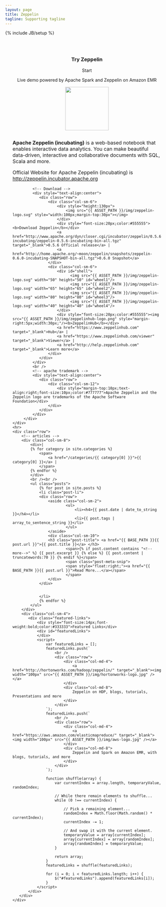 ```yaml
---
layout: page
title: Zeppelin
tagline: Supporting tagline
---
```

{% include JB/setup %}

<ul class="posts">
    <div class="row">
         <div class="col-sm-4">
             <!-- AWS Zeppelin Demo -->
             <div class="alert alert-info" style="text-align:center;margin:0 0 30px 0;padding-top:30px;">
                 <h3 class="post-title"><a>Try Zeppelin</a></h3>
                 <div style="margin:10px 0 10px 0px" class="btn btn-info"
                      onclick="ga('send', 'event', 'Zeppelin', 'Start', 'Homepage btn'); location.href='/demo.html';">Start</div>
                 <p>Live demo powered by Apache Spark and Zeppelin on Amazon EMR</p>
                 <a href="https://aws.amazon.com/" target="_blank"><img src="{{ ASSET_PATH }}/img/aws-logo.jpg" style="width:140px"></img></a>
             </div>
         </div>
         <div class="col-sm-8">
             <!-- Intro -->
             <p style="font-size:16px"><b>Apache Zeppelin (incubating)</b> is a web-based notebook that enables interactive data analytics. 
You can make beautiful data-driven, interactive and collaborative documents with SQL, Scala and more.
             </p>
             <p style="font-size:16px;">
                 Official Website for Apache Zeppelin (incubating) is <a href="http://zeppelin.incubator.apache.org">http://zeppelin.incubator.apache.org</a>
             </p>

             <!-- Download -->
             <div style="text-align:center">
                <div class="row">
                    <div class="col-sm-6">
                        <div style="height:130px">
                            <img src="{{ ASSET_PATH }}/img/zeppelin-logo.svg" style="width:100px;margin-top:30px"></img>
                        </div>
                        <div style="font-size:20px;color:#555555"><b>Download Zeppelin</b></div>
                        <a href="http://www.apache.org/dyn/closer.cgi/incubator/zeppelin/0.5.6-incubating/zeppelin-0.5.6-incubating-bin-all.tgz" target="_blank">0.5.6 Official release</a> |
                        <a href="http://home.apache.org/~moon/zeppelin/snapshots/zeppelin-0.6.0-incubating-SNAPSHOT-bin-all.tgz">0.6.0 Snapshot</a>
                    </div>
                    <div class="col-sm-6">
                        <div id="shell">
                              <img src="{{ ASSET_PATH }}/img/zeppelin-logo.svg" width="50" height="50" id="wheel1"/>
                              <img src="{{ ASSET_PATH }}/img/zeppelin-logo.svg" width="65" height="65" id="wheel2"/>
                              <img src="{{ ASSET_PATH }}/img/zeppelin-logo.svg" width="80" height="80" id="wheel3"/>
                              <img src="{{ ASSET_PATH }}/img/zeppelin-logo.svg" width="40" height="40" id="wheel4"/>
                        </div>
                        <div style="font-size:20px;color:#555555"><img src="{{ ASSET_PATH }}/img/zeppelinhub-logo.png" style="margin-right:5px;width:30px;"/><b>ZeppelinHub</b></div>
                        <a href="https://www.zeppelinhub.com" target="_blank">Hub</a> |
                        <a href="https://www.zeppelinhub.com/viewer" target="_blank">Viewer</a> |
                        <a href="http://help.zeppelinhub.com" target="_blank">Learn more</a>
                    </div>
                </div>
             </div>
             <br />
             <!-- apache trademark -->
             <div style="text-align:center">
                <div class="row">
                    <div class="col-sm-12">
                        <div style="margin-top:10px;text-align:right;font-size:10px;color:#777777">Apache Zeppelin and the Zeppelin logo are trademarks of the Apache Software Foundation</div>
                    </div>
                </div>
             </div>
         </div>
    </div>
    <hr>
    <div class="row">
        <!-- articles -->
        <div class="col-sm-8">
            <div>|
            {% for category in site.categories %}
                <span>
                    <a href="/categories/{{ category[0] }}">{{ category[0] }}</a> | 
                </span>
            {% endfor %}
            </div>
            <br /><br />
            <ul class="posts">
                {% for post in site.posts %}
                <li class="post-li">
                <div class="row">
                    <aside class="col-sm-2">
                            <ul>
                                <li><h4>{{ post.date | date_to_string }}</h4></li>
                                <li>{{ post.tags | array_to_sentence_string }}</li>
                            </ul>
                    </aside>
                    <div class="col-sm-10">
                    <h3 class="post-title"> <a href="{{ BASE_PATH }}{{ post.url }}">{{ post.title }}</a> </h3>
                            <span>{% if post.content contains "<!--more-->" %} {{ post.excerpt }} {% else %} {{ post.content | truncatewords:70 }} {% endif %}</span>
                            <span class="post-meta-snip">
                            <span style="float:right;"><a href="{{ BASE_PATH }}{{ post.url }}">Read More...</a></span> 
                            </span>
                    </div>
                </div>


                </li>
                {% endfor %}
            </ul>
        </div>
        <div class="col-sm-4">
           <div class="featured-links">
               <div style="font-size:14px;font-weight:bold;color:#333333">Featured Links</div>
               <div id="featuredLinks">
               </div>
               <script>
                   var featuredLinks = [];
                   featuredLinks.push(`
                       <br />
                       <div class="row">
                           <div class="col-md-4">
                               <a href="http://hortonworks.com/hadoop/zeppelin/" target="_blank"><img width="100px" src="{{ ASSET_PATH }}/img/hortonworks-logo.jpg" /></a>
                           </div>
                           <div class="col-md-8">
                               Zeppelin on HDP, blogs, tutorials, Presentations and more
                           </div>
                       </div>
                   `);
                   featuredLinks.push(`
                       <br />
                       <div class="row">
                           <div class="col-md-4">
                               <a href="https://aws.amazon.com/elasticmapreduce/" target="_blank"><img width="100px" src="{{ ASSET_PATH }}/img/aws-logo.jpg" /></a>
                           </div>
                           <div class="col-md-8">
                               Zeppelin and Spark on Amazon EMR, with blogs, tutorials, and more
                           </div>
                       </div>
                   `);
                   
                   function shuffle(array) {
                       var currentIndex = array.length, temporaryValue, randomIndex;

                       // While there remain elements to shuffle...
                       while (0 !== currentIndex) {

                           // Pick a remaining element...
                           randomIndex = Math.floor(Math.random() * currentIndex);
                           currentIndex -= 1;

                           // And swap it with the current element.
                           temporaryValue = array[currentIndex];
                           array[currentIndex] = array[randomIndex];
                           array[randomIndex] = temporaryValue;
                       }

                       return array;
                   }
                   featuredLinks = shuffle(featuredLinks);

                   for (i = 0; i < featuredLinks.length; i++) {
                       $("#featuredLinks").append(featuredLinks[i]);
                   }
               </script>
           </div>
       </div>
    </div>
</ul>



